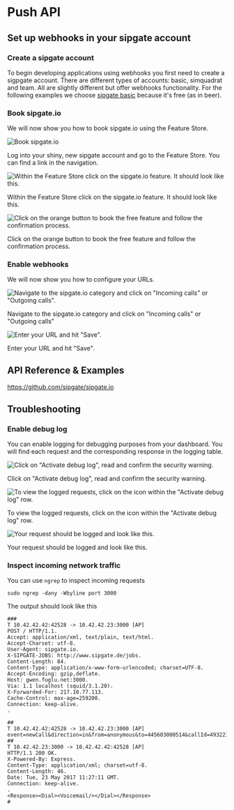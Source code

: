 # Push API

## Set up webhooks in your sipgate account

### Create a sipgate account

To begin developing applications using webhooks you first need to create a sigpgate account. There are different types of accounts: basic, simquadrat and team. All are slightly different but offer webhooks functionality. For the following examples we choose [sipgate basic](https://www.sipgatebasic.co.uk) because it's free (as in beer).

### Book sipgate.io

We will now show you how to book sipgate.io using the Feature Store.

![Book sipgate.io](./img/configure-sipgate-io-step1.png)

Log into your shiny, new sipgate account and go to the Feature Store. You can find a link in the navigation.

![Within the Feature Store click on the sipgate.io feature. It should look like this.](./img/configure-sipgate-io-step2.png)

Within the Feature Store click on the sipgate.io feature. It should look like this.

![Click on the orange button to book the free feature and follow the confirmation process.](./img/configure-sipgate-io-step3.png)

Click on the orange button to book the free feature and follow the confirmation process.

### Enable webhooks

We will now show you how to configure your URLs.

![Navigate to the sipgate.io category and click on "Incoming calls" or "Outgoing calls".](./img/configure-sipgate-io-step4.png)

Navigate to the sipgate.io category and click on "Incoming calls" or "Outgoing calls"

![Enter your URL and hit "Save".](./img/configure-sipgate-io-step5.png)

Enter your URL and hit "Save".


## API Reference & Examples

https://github.com/sipgate/sipgate.io

## Troubleshooting

### Enable debug log

You can enable logging for debugging purposes from your dashboard. You will find each request and the corresponding response in the logging table.

![Click on "Activate debug log", read and confirm the security warning.](./img/debug-sipgate-io-step1.png)

Click on "Activate debug log", read and confirm the security warning.

![To view the logged requests, click on the icon within the "Activate debug log" row.](./img/debug-sipgate-io-step2.png)

To view the logged requests, click on the icon within the "Activate debug log" row.


![Your request should be logged and look like this.](./img/debug-sipgate-io-step3.png)

Your request should be logged and look like this.

### Inspect incoming network traffic

You can use `ngrep` to inspect incoming requests 
```shell
sudo ngrep -dany -Wbyline port 3000
```

The output should look like this
```
###
T 10.42.42.42:42528 -> 10.42.42.23:3000 [AP]
POST / HTTP/1.1.
Accept: application/xml, text/plain, text/html.
Accept-Charset: utf-8.
User-Agent: sipgate.io.
X-SIPGATE-JOBS: http://www.sipgate.de/jobs.
Content-Length: 84.
Content-Type: application/x-www-form-urlencoded; charset=UTF-8.
Accept-Encoding: gzip,deflate.
Host: gwen.fuglu.net:3000.
Via: 1.1 localhost (squid/3.1.20).
X-Forwarded-For: 217.10.77.113.
Cache-Control: max-age=259200.
Connection: keep-alive.
.

##
T 10.42.42.42:42528 -> 10.42.42.23:3000 [AP]
event=newCall&direction=in&from=anonymous&to=445603000514&callId=4932215337270853042
##
T 10.42.42.23:3000 -> 10.42.42.42:42528 [AP]
HTTP/1.1 200 OK.
X-Powered-By: Express.
Content-Type: application/xml; charset=utf-8.
Content-Length: 46.
Date: Tue, 23 May 2017 11:27:11 GMT.
Connection: keep-alive.
.
<Response><Dial><Voicemail/></Dial></Response>
#
``` 
